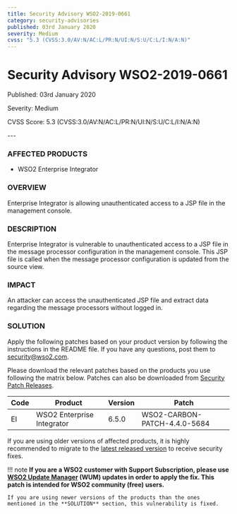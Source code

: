 ```yaml
---
title: Security Advisory WSO2-2019-0661
category: security-advisories
published: 03rd January 2020
severity: Medium
cvss: "5.3 (CVSS:3.0/AV:N/AC:L/PR:N/UI:N/S:U/C:L/I:N/A:N)"
---
```


# Security Advisory WSO2-2019-0661

<p class="doc-info">Published: 03rd January 2020</p>
<p class="doc-info">Severity: Medium</p>
<p class="doc-info">CVSS Score: 5.3 (CVSS:3.0/AV:N/AC:L/PR:N/UI:N/S:U/C:L/I:N/A:N)</p>
---

### AFFECTED PRODUCTS
* WSO2 Enterprise Integrator


### OVERVIEW
Enterprise Integrator is allowing unauthenticated access to a JSP file in the management console.


### DESCRIPTION
Enterprise Integrator is vulnerable to unauthenticated access to a JSP file in the message processor configuration in the management console. This JSP file is called when the message processor configuration is updated from the source view.


### IMPACT
An attacker can access the unauthenticated JSP file and extract data regarding the message processors without logged in.


### SOLUTION
Apply the following patches based on your product version by following the instructions in the README file. If you have any questions, post them to <security@wso2.com>.

Please download the relevant patches based on the products you use following the matrix below. Patches can also be downloaded from [Security Patch Releases](https://wso2.com/security-patch-releases/).


| **Code** | **Product**                | **Version** | **Patch**                    |
| -------- | -------------------------- | ----------- | ---------------------------- |
| EI       | WSO2 Enterprise Integrator | 6.5.0       | WSO2-CARBON-PATCH-4.4.0-5684 |


If you are using older versions of affected products, it is highly recommended to migrate to the [latest released version](https://wso2.com/products/carbon/release-matrix/) to receive security fixes.

!!! note
    **If you are a WSO2 customer with Support Subscription, please use [WSO2 Update Manager](https://wso2.com/updates/wum) (WUM) updates in order to apply the fix. This patch is intended for WSO2 community (free) users.**

    If you are using newer versions of the products than the ones mentioned in the **SOLUTION** section, this vulnerability is fixed.

